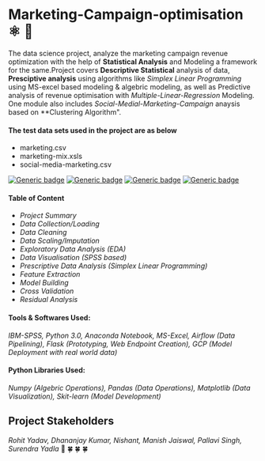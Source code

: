 # Marketing-Campaign-optimisation   :atom_symbol: :signal_strength:
The data science project, analyze the marketing campaign revenue optimization with the help of **Statistical Analysis** and Modeling a framework for the same.Project covers **Descriptive Statistical** analysis of data, **Presciptive analysis** using algorithms like *Simplex Linear Programming* using MS-excel based modeling & algebric modeling, as well as Predictive analysis of revenue optimisation with *Multiple-Linear-Regression* Modeling. One module also includes *Social-Medial-Marketing-Campaign* anaysis based on **Clustering Algorithm".

#### The test data sets used in the project are as below
* marketing.csv
* marketing-mix.xsls
* social-media-marketing.csv

[![Generic badge](https://img.shields.io/badge/Marketing-Campaign-yellow.svg)](https://shields.io/)
[![Generic badge](https://img.shields.io/badge/Descriptive-Anatylics-mediumgreen.svg)](https://shields.io/)
[![Generic badge](https://img.shields.io/badge/Presciptive-Anatylics-mediumgreen.svg)](https://shields.io/)
[![Generic badge](https://img.shields.io/badge/Python-SPSS-mediumgreen.svg)](https://shields.io/)

#### Table of Content
   *  _Project Summary_
   * _Data Collection/Loading_
   * _Data Cleaning_
   * _Data Scaling/Imputation_
   * _Exploratory Data Analysis (EDA)_
   * _Data Visualisation (SPSS based)_
   * _Prescriptive Data Analysis (Simplex Linear Programming)_
   * _Feature Extraction_
   * _Model Building_
   * _Cross Validation_
   * _Residual Analysis_
   
  
#### Tools & Softwares Used:
   *IBM-SPSS, Python 3.0, Anaconda Notebook, MS-Excel, Airflow (Data Pipelining), Flask (Prototyping, Web Endpoint Creation), GCP (Model Deployment with real world data)*
   
#### Python Libraries Used:
  *Numpy (Algebric Operations), Pandas (Data Operations), Matplotlib (Data Visualization), Skit-learn (Model Development)*

## Project Stakeholders
  *Rohit Yadav,
  Dhananjay Kumar,
  Nishant,
  Manish Jaiswal,
  Pallavi Singh,
  Surendra  Yadla*
  :star2: :four_leaf_clover: :four_leaf_clover: :four_leaf_clover:
  
